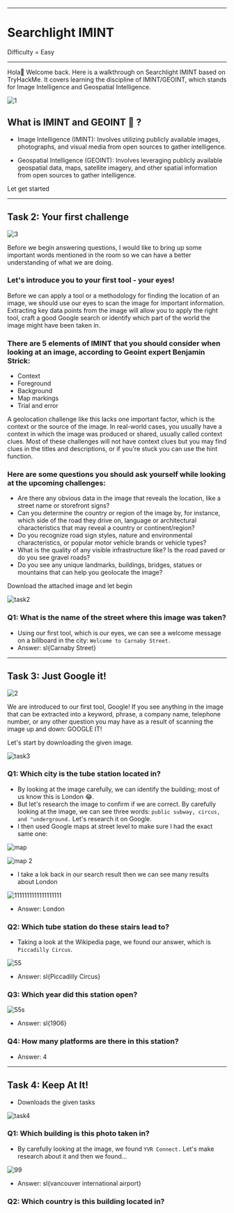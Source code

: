 ***
# Searchlight IMINT
Difficulty = Easy
***
Hola👋 Welcome back. Here is a walkthrough on Searchlight IMINT based on TryHackMe. It covers learning the discipline of IMINT/GEOINT, which stands for Image Intelligence and Geospatial Intelligence.

![1](https://github.com/T3chnocr4t/T3chnocr4t/assets/115868619/08f2137b-2295-4439-82b2-8efd00166638)

## What is IMINT and GEOINT 🤔 ?
- Image Intelligence (IMINT): Involves utilizing publicly available images, photographs, and visual media from open sources to gather intelligence.

- Geospatial Intelligence (GEOINT): Involves leveraging publicly available geospatial data, maps, satellite imagery, and other spatial information from open sources to gather intelligence.

Let get started

***
## Task 2: Your first challenge

![3](https://github.com/T3chnocr4t/T3chnocr4t/assets/115868619/e1e15bcf-87ec-46e5-b425-bfc3789ad031)

Before we begin answering questions, I would like to bring up some important words mentioned in the room so we can have a better understanding of what we are doing.

### Let's introduce you to your first tool - your eyes! 
Before we can apply a tool or a methodology for finding the location of an image, we should use our eyes to scan the image for important information. Extracting key data points from the image will allow you to apply the right tool, craft a good Google search or identify which part of the world the image might have been taken in. 
### There are 5 elements of IMINT that you should consider when looking at an image, according to Geoint expert Benjamin Strick:
- Context
- Foreground
- Background
- Map markings
- Trial and error

A geolocation challenge like this lacks one important factor, which is the context or the source of the image. In real-world cases, you usually have a context in which the image was produced or shared, usually called context clues. Most of these challenges will not have context clues but you may find clues in the titles and descriptions, or if you're stuck you can use the hint function. 


### Here are some questions you should ask yourself while looking at the upcoming challenges:
- Are there any obvious data in the image that reveals the location, like a street name or storefront signs?
- Can you determine the country or region of the image by, for instance, which side of the road they drive on, language or architectural characteristics that may reveal a country or continent/region?  
- Do you recognize road sign styles, nature and environmental characteristics, or popular motor vehicle brands or vehicle types? 
- What is the quality of any visible infrastructure like? Is the road paved or do you see gravel roads? 
- Do you see any unique landmarks, buildings, bridges, statues or mountains that can help you geolocate the image?


Download the attached image and let begin

![task2](https://github.com/T3chnocr4t/T3chnocr4t/assets/115868619/af6530e2-5b87-431c-a619-4186037c5828)

### Q1: What is the name of the street where this image was taken?
- Using our first tool, which is our eyes, we can see a welcome message on a billboard in the city: `Welcome to Carnaby Street.`
- Answer: sl{Carnaby Street}

***
## Task 3: Just Google it!

![2](https://github.com/T3chnocr4t/T3chnocr4t/assets/115868619/8a3ede22-7c83-4bc4-8baa-b7487b3ee524)

We are introduced to our first tool, Google! If you see anything in the image that can be extracted into a keyword, phrase, a company name, telephone number, or any other question you may have as a result of scanning the image up and down: GOOGLE IT!

Let's start by downloading the given image.

![task3](https://github.com/T3chnocr4t/T3chnocr4t/assets/115868619/71e4bda2-868a-4c6a-a0b0-b58a3a95d9ec)

### Q1: Which city is the tube station located in?
- By looking at the image carefully, we can identify the building; most of us know this is London 😂.
- But let's research the image to confirm if we are correct. By carefully looking at the image, we can see three words: `public subway, circus, and "underground.` Let's research it on Google.
- I then used Google maps at street level to make sure I had the exact same one:

![map](https://github.com/T3chnocr4t/T3chnocr4t/assets/115868619/a3677233-8547-4c58-a962-2205a85e4757)

![map 2](https://github.com/T3chnocr4t/T3chnocr4t/assets/115868619/36fd3096-8f05-4430-8606-67579b0c6ef4)

- I take a lok back in our search result then we can see many results about London
 
![1111111111111111111](https://github.com/T3chnocr4t/T3chnocr4t/assets/115868619/dbf001b4-0422-46e3-9cfd-28d95e655709)

- Answer: London

### Q2: Which tube station do these stairs lead to?
- Taking a look at the Wikipedia page, we found our answer, which is `Piccadilly Circus`.

![55](https://github.com/T3chnocr4t/T3chnocr4t/assets/115868619/543ff34e-dfbf-4708-b722-b888945ebd82)

- Answer: sl{Piccadilly Circus}

### Q3: Which year did this station open?

![55s](https://github.com/T3chnocr4t/T3chnocr4t/assets/115868619/101930e0-e4bd-4d21-85d2-44e655f3b811)

- Answer: sl{1906}

### Q4: How many platforms are there in this station?
- Answer: 4

***
## Task 4: Keep At It!
- Downloads the given tasks
  
![task4](https://github.com/T3chnocr4t/T3chnocr4t/assets/115868619/f603f7cc-e1e4-4122-91da-eb2121626d85)

### Q1: Which building is this photo taken in?
- By carefully looking at the image, we found `YVR Connect.` Let's make research about it and then we found...

![99](https://github.com/T3chnocr4t/T3chnocr4t/assets/115868619/ac3d29ac-18a0-4288-85b5-0d2b7742db90)

- Answer: sl{vancouver international airport}

### Q2: Which country is this building located in?
























